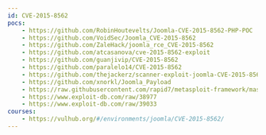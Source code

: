 ```yaml
---
id: CVE-2015-8562
pocs:
    - https://github.com/RobinHoutevelts/Joomla-CVE-2015-8562-PHP-POC
    - https://github.com/VoidSec/Joomla_CVE-2015-8562
    - https://github.com/ZaleHack/joomla_rce_CVE-2015-8562
    - https://github.com/atcasanova/cve-2015-8562-exploit
    - https://github.com/guanjivip/CVE-2015-8562
    - https://github.com/paralelo14/CVE-2015-8562
    - https://github.com/thejackerz/scanner-exploit-joomla-CVE-2015-8562
    - https://github.com/xnorkl/Joomla_Payload
    - https://raw.githubusercontent.com/rapid7/metasploit-framework/master/modules/exploits/multi/http/joomla_http_header_rce.rb
    - https://www.exploit-db.com/raw/38977
    - https://www.exploit-db.com/raw/39033
courses:
    - https://vulhub.org/#/environments/joomla/CVE-2015-8562/
---
```

